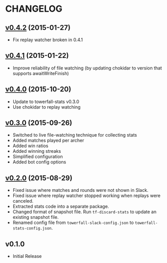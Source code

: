 CHANGELOG
=========

## [v0.4.2](https://github.com/zpchavez/towerfall-slack/compare/v0.4.1...v0.4.2) (2015-01-27)
* Fix replay watcher broken in 0.4.1

## [v0.4.1](https://github.com/zpchavez/towerfall-slack/compare/v0.4.0...v0.4.1) (2015-01-22)
* Improve reliability of file watching (by updating chokidar to version that supports awaitWriteFinish)

## [v0.4.0](https://github.com/zpchavez/towerfall-slack/compare/v0.3.0...v0.4.0) (2015-10-20)
* Update to towerfall-stats v0.3.0
* Use chokidar to replay watching

## [v0.3.0](https://github.com/zpchavez/towerfall-slack/compare/v0.2.0...v0.3.0) (2015-09-26)

* Switched to live file-watching technique for collecting stats
* Added matches played per archer
* Added win ratios
* Added winning streaks
* Simplified configuration
* Added bot config options

## [v0.2.0](https://github.com/zpchavez/towerfall-slack/compare/v0.1.0...v0.2.0) (2015-08-29)

* Fixed issue where matches and rounds were not shown in Slack.
* Fixed issue where replay watcher stopped working when replays were canceled.
* Extracted stats code into a separate package.
* Changed format of snapshot file. Run `tf-discard-stats` to update an existing snapshot file.
* Renamed config file from `towerfall-slack-config.json` to `towerfall-stats-config.json`.

## v0.1.0

* Initial Release
